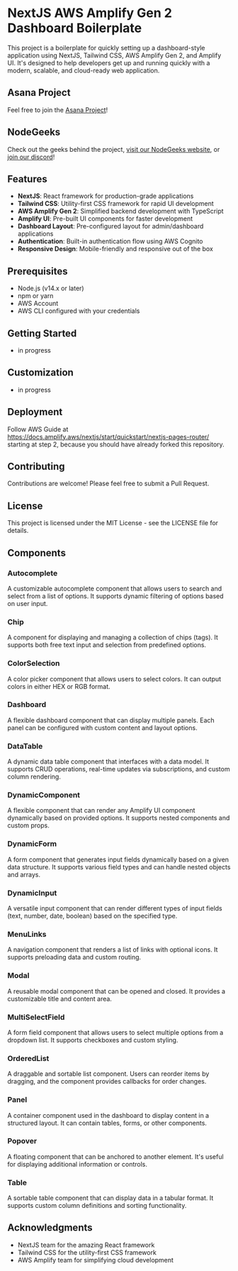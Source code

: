 
# NextJS AWS Amplify Gen 2 Dashboard Boilerplate

This project is a boilerplate for quickly setting up a dashboard-style application using NextJS, Tailwind CSS, AWS Amplify Gen 2, and Amplify UI. It's designed to help developers get up and running quickly with a modern, scalable, and cloud-ready web application.

## Asana Project

Feel free to join the [Asana Project](https://app.asana.com/0/1208242204798946/1208242185430914)!

## NodeGeeks

Check out the geeks behind the project, [visit our NodeGeeks website](https://nodegeeksllc.com), or [join our discord](https://discord.gg/rKstj8mcfE)!

## Features

- **NextJS**: React framework for production-grade applications
- **Tailwind CSS**: Utility-first CSS framework for rapid UI development
- **AWS Amplify Gen 2**: Simplified backend development with TypeScript
- **Amplify UI**: Pre-built UI components for faster development
- **Dashboard Layout**: Pre-configured layout for admin/dashboard applications
- **Authentication**: Built-in authentication flow using AWS Cognito
- **Responsive Design**: Mobile-friendly and responsive out of the box

## Prerequisites

- Node.js (v14.x or later)
- npm or yarn
- AWS Account
- AWS CLI configured with your credentials

## Getting Started

- in progress

## Customization

- in progress

## Deployment

Follow AWS Guide at https://docs.amplify.aws/nextjs/start/quickstart/nextjs-pages-router/ starting at step 2, because you should have already forked this repository.

## Contributing

Contributions are welcome! Please feel free to submit a Pull Request.

## License

This project is licensed under the MIT License - see the LICENSE file for details.

## Components

### Autocomplete
A customizable autocomplete component that allows users to search and select from a list of options. It supports dynamic filtering of options based on user input.

### Chip
A component for displaying and managing a collection of chips (tags). It supports both free text input and selection from predefined options.

### ColorSelection
A color picker component that allows users to select colors. It can output colors in either HEX or RGB format.

### Dashboard
A flexible dashboard component that can display multiple panels. Each panel can be configured with custom content and layout options.

### DataTable
A dynamic data table component that interfaces with a data model. It supports CRUD operations, real-time updates via subscriptions, and custom column rendering.

### DynamicComponent
A flexible component that can render any Amplify UI component dynamically based on provided options. It supports nested components and custom props.

### DynamicForm
A form component that generates input fields dynamically based on a given data structure. It supports various field types and can handle nested objects and arrays.

### DynamicInput
A versatile input component that can render different types of input fields (text, number, date, boolean) based on the specified type.

### MenuLinks
A navigation component that renders a list of links with optional icons. It supports preloading data and custom routing.

### Modal
A reusable modal component that can be opened and closed. It provides a customizable title and content area.

### MultiSelectField
A form field component that allows users to select multiple options from a dropdown list. It supports checkboxes and custom styling.

### OrderedList
A draggable and sortable list component. Users can reorder items by dragging, and the component provides callbacks for order changes.

### Panel
A container component used in the dashboard to display content in a structured layout. It can contain tables, forms, or other components.

### Popover
A floating component that can be anchored to another element. It's useful for displaying additional information or controls.

### Table
A sortable table component that can display data in a tabular format. It supports custom column definitions and sorting functionality.

## Acknowledgments

- NextJS team for the amazing React framework
- Tailwind CSS for the utility-first CSS framework
- AWS Amplify team for simplifying cloud development
